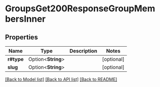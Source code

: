 # GroupsGet200ResponseGroupMembersInner

## Properties

Name | Type | Description | Notes
------------ | ------------- | ------------- | -------------
**r#type** | Option<**String**> |  | [optional]
**slug** | Option<**String**> |  | [optional]

[[Back to Model list]](../README.md#documentation-for-models) [[Back to API list]](../README.md#documentation-for-api-endpoints) [[Back to README]](../README.md)



